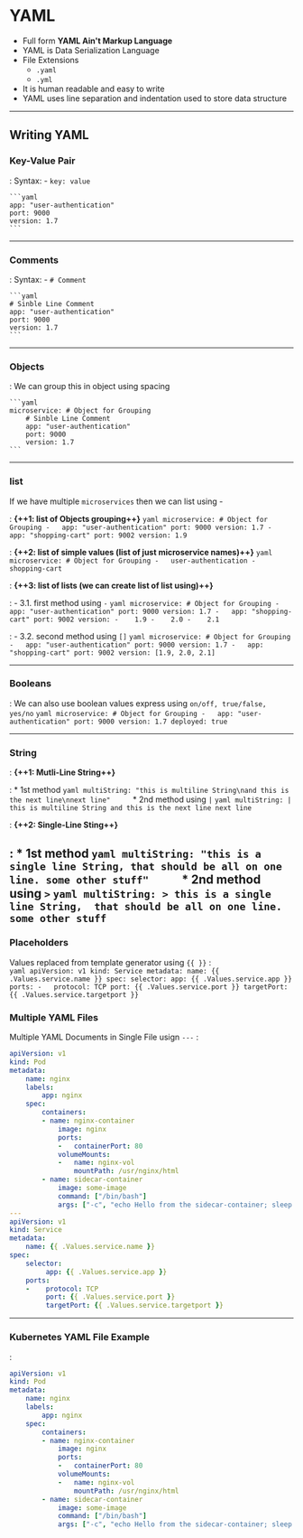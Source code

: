 # YAML

* Full form **YAML Ain't Markup Language**
* YAML is Data Serialization Language
* File Extensions
    * `.yaml`
    * `.yml`
* It is human readable and easy to write
* YAML uses line separation and indentation used to store data structure
---

## Writing YAML

### Key-Value Pair

:   Syntax: - `key: value`

    ```yaml
    app: "user-authentication"
    port: 9000
    version: 1.7
    ```

---

### Comments

:   Syntax: - `# Comment`

    ```yaml
    # Sinble Line Comment
    app: "user-authentication"
    port: 9000
    version: 1.7
    ```

---

### Objects

:   We can group this in object using spacing

    ```yaml
    microservice: # Object for Grouping
        # Sinble Line Comment
        app: "user-authentication"
        port: 9000
        version: 1.7
    ```

---

### list

If we have multiple `microservices` then we can list using -

:   **{++1: list of Objects grouping++}**
        ```yaml
        microservice: # Object for Grouping
        -   app: "user-authentication"
            port: 9000
            version: 1.7
        -   app: "shopping-cart"
            port: 9002
            version: 1.9
       ```

:   **{++2: list of simple values (list of just microservice names)++}**
        ```yaml
        microservice: # Object for Grouping
        -   user-authentication
        -    shopping-cart
        ```

:   **{++3: list of lists (we can create list of list using)++}**
    
:   - 3.1. first method using `-`
        ```yaml
        microservice: # Object for Grouping
        -   app: "user-authentication"
            port: 9000
            version: 1.7
        -   app: "shopping-cart"
            port: 9002
            version:
            -    1.9
            -    2.0
            -    2.1
        ```
   
:   - 3.2. second method using `[]`
        ```yaml
        microservice: # Object for Grouping
        -   app: "user-authentication"
            port: 9000
            version: 1.7
        -   app: "shopping-cart"
            port: 9002
            version: [1.9, 2.0, 2.1]
        ```

---

### Booleans

:   We can also use boolean values express using `on/off, true/false, yes/no`
    ```yaml
    microservice: # Object for Grouping
    -   app: "user-authentication"
        port: 9000
        version: 1.7
        deployed: true
    ```

---

### String

:   **{++1: Mutli-Line String++}**

:   * 1st method
    ```yaml
    multiString: "this is multiline String\nand this is the next line\nnext line"    
    ```
    * 2nd method using `|`
    ```yaml
    multiString: |
        this is multiline String
        and this is the next line
        next line
    ```

:   **{++2: Single-Line Sting++}**
    
:   * 1st method
    ```yaml
    multiString: "this is a single line String, that should be all on one line. some other stuff"    
    ```
    * 2nd method using `>`
    ```yaml
    multiString: >
        this is a single line String, 
        that should be all on one line. 
        some other stuff
    ```
---

### Placeholders
Values replaced from template generator using `{{ }}`
:   
    ```yaml
    apiVersion: v1
    kind: Service
    metadata:
        name: {{ .Values.service.name }}
    spec:
        selector:
            app: {{ .Values.service.app }}
        ports:
        -   protocol: TCP
            port: {{ .Values.service.port }}
            targetPort: {{ .Values.service.targetport }}
    ```

### Multiple YAML Files
Multiple YAML Documents in Single File usign ` --- `
:   
```yaml
apiVersion: v1
kind: Pod
metadata:
    name: nginx
    labels:
        app: nginx
    spec:
        containers:
        - name: nginx-container
            image: nginx
            ports:
            -   containerPort: 80
            volumeMounts:
            -   name: nginx-vol
                mountPath: /usr/nginx/html
        - name: sidecar-container
            image: some-image
            command: ["/bin/bash"]
            args: ["-c", "echo Hello from the sidecar-container; sleep 300"]
---
apiVersion: v1
kind: Service
metadata:
    name: {{ .Values.service.name }}
spec:
    selector:
         app: {{ .Values.service.app }}
    ports:
    -    protocol: TCP
         port: {{ .Values.service.port }}
         targetPort: {{ .Values.service.targetport }}
```

---

### Kubernetes YAML File Example
:   
```yaml
apiVersion: v1
kind: Pod
metadata:
    name: nginx
    labels:
        app: nginx
    spec:
        containers:
        - name: nginx-container
            image: nginx
            ports:
            -   containerPort: 80
            volumeMounts:
            -   name: nginx-vol
                mountPath: /usr/nginx/html
        - name: sidecar-container
            image: some-image
            command: ["/bin/bash"]
            args: ["-c", "echo Hello from the sidecar-container; sleep 300"]
```